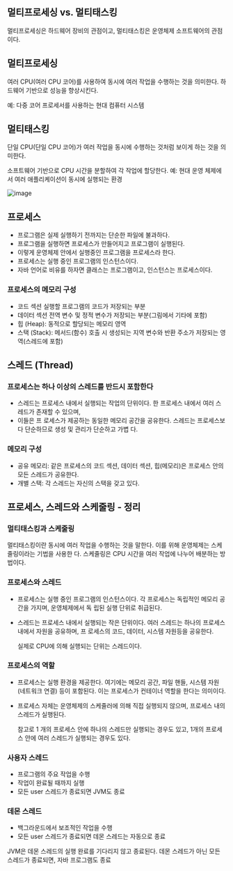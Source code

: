 ## 멀티프로세싱 vs. 멀티태스킹

멀티프로세싱은 하드웨어 장비의 관점이고, 멀티태스킹은 운영체제 소프트웨어의 관점이다.

## 멀티프로세싱

여러 CPU(여러 CPU 코어)를 사용하여 동시에 여러 작업을 수행하는 것을 의미한다. 하드웨어 기반으로 성능을 향상시킨다.

예: 다중 코어 프로세서를 사용하는 현대 컴퓨터 시스템

## 멀티태스킹

단일 CPU(단일 CPU 코어)가 여러 작업을 동시에 수행하는 것처럼 보이게 하는 것을 의미한다. 

소프트웨어 기반으로 CPU 시간을 분할하여 각 작업에 할당한다.
예: 현대 운영 체제에서 여러 애플리케이션이 동시에 실행되는 환경

![image](https://github.com/user-attachments/assets/d69bf23e-d4ba-4ad5-833c-e00e269eee42)

## 프로세스

- 프로그램은 실제 실행하기 전까지는 단순한 파일에 불과하다.
- 프로그램을 실행하면 프로세스가 만들어지고 프로그램이 실행된다.
- 이렇게 운영체제 안에서 실행중인 프로그램을 프로세스라 한다.
- 프로세스는 실행 중인 프로그램의 인스턴스이다.
- 자바 언어로 비유를 하자면 클래스는 프로그램이고, 인스턴스는 프로세스이다.

### 프로세스의 메모리 구성

- 코드 섹션 실행할 프로그램의 코드가 저장되는 부분
- 데이터 섹션 전역 변수 및 정적 변수가 저장되는 부분(그림에서 기타에 포함)
- 힙 (Heap): 동적으로 할당되는 메모리 영역
- 스택 (Stack): 메서드(함수) 호출 시 생성되는 지역 변수와 반환 주소가 저장되는 영역(스레드에 포함)

## 스레드 (Thread)
### 프로세스는 하나 이상의 스레드를 반드시 포함한다

- 스레드는 프로세스 내에서 실행되는 작업의 단위이다. 한 프로세스 내에서 여러 스레드가 존재할 수 있으며, 
- 이들은 프 로세스가 제공하는 동일한 메모리 공간을 공유한다. 스레드는 프로세스보다 단순하므로 생성 및 관리가 단순하고 가볍 다.
### 메모리 구성
- 공유 메모리: 같은 프로세스의 코드 섹션, 데이터 섹션, 힙(메모리)은 프로세스 안의 모든 스레드가 공유한다. 
- 개별 스택: 각 스레드는 자신의 스택을 갖고 있다.

## 프로세스, 스레드와 스케줄링 - 정리 

### 멀티태스킹과 스케줄링
멀티태스킹이란 동시에 여러 작업을 수행하는 것을 말한다. 이를 위해 운영체제는 스케줄링이라는 기법을 사용한 다. 스케줄링은 CPU 시간을 여러 작업에 나누어 배분하는 방법이다.
### 프로세스와 스레드
- 프로세스는 실행 중인 프로그램의 인스턴스이다. 각 프로세스는 독립적인 메모리 공간을 가지며, 운영체제에서 독 립된 실행 단위로 취급된다.
- 스레드는 프로세스 내에서 실행되는 작은 단위이다. 여러 스레드는 하나의 프로세스 내에서 자원을 공유하며, 프 로세스의 코드, 데이터, 시스템 자원등을 공유한다. 

    실제로 CPU에 의해 실행되는 단위는 스레드이다.
### 프로세스의 역할
- 프로세스는 실행 환경을 제공한다. 여기에는 메모리 공간, 파일 핸들, 시스템 자원(네트워크 연결) 등이 포함된다. 이는 프로세스가 컨테이너 역할을 한다는 의미이다.
- 프로세스 자체는 운영체제의 스케줄러에 의해 직접 실행되지 않으며, 프로세스 내의 스레드가 실행된다. 
    
    참고로 1 개의 프로세스 안에 하나의 스레드만 실행되는 경우도 있고, 1개의 프로세스 안에 여러 스레드가 실행되는 경우도 있다.

### 사용자 스레드
- 프로그램의 주요 작업을 수행
- 작업이 완료될 때까지 실행
- 모든 user 스레드가 종료되면 JVM도 종료

### 데몬 스레드
- 백그라운드에서 보조적인 작업을 수행
- 모든 user 스레드가 종료되면 데몬 스레드는 자동으로 종료

JVM은 데몬 스레드의 실행 완료를 기다리지 않고 종료된다. 데몬 스레드가 아닌 모든 스레드가 종료되면, 자바 프로그램도 종료
